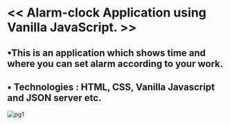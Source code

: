  # << Alarm-clock Application using Vanilla JavaScript. >>
 
 ## •This is an application which shows time and where you can set alarm according to your work.
 
 ## • Technologies : HTML, CSS, Vanilla Javascript and JSON server etc.


![pg1](https://github.com/Akash02032002/Alarm-Clock/assets/84145371/17108f69-2731-4ff2-b94f-9027a3b6b539)
